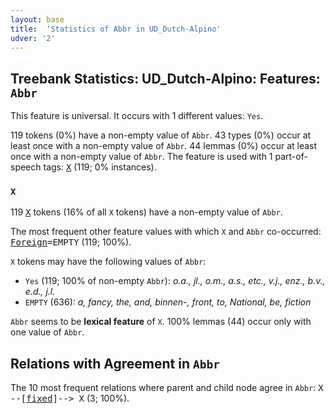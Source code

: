 ```yaml
---
layout: base
title:  'Statistics of Abbr in UD_Dutch-Alpino'
udver: '2'
---
```


## Treebank Statistics: UD_Dutch-Alpino: Features: `Abbr`

This feature is universal.
It occurs with 1 different values: `Yes`.

119 tokens (0%) have a non-empty value of `Abbr`.
43 types (0%) occur at least once with a non-empty value of `Abbr`.
44 lemmas (0%) occur at least once with a non-empty value of `Abbr`.
The feature is used with 1 part-of-speech tags: <tt><a href="nl_alpino-pos-X.html">X</a></tt> (119; 0% instances).

### `X`

119 <tt><a href="nl_alpino-pos-X.html">X</a></tt> tokens (16% of all `X` tokens) have a non-empty value of `Abbr`.

The most frequent other feature values with which `X` and `Abbr` co-occurred: <tt><a href="nl_alpino-feat-Foreign.html">Foreign</a></tt><tt>=EMPTY</tt> (119; 100%).

`X` tokens may have the following values of `Abbr`:

* `Yes` (119; 100% of non-empty `Abbr`): <em>o.a., jl., o.m., a.s., etc., v.j., enz., b.v., e.d., j.l.</em>
* `EMPTY` (636): <em>a, fancy, the, and, binnen-, front, to, National, be, fiction</em>

`Abbr` seems to be **lexical feature** of `X`. 100% lemmas (44) occur only with one value of `Abbr`.

## Relations with Agreement in `Abbr`

The 10 most frequent relations where parent and child node agree in `Abbr`:
<tt>X --[<tt><a href="nl_alpino-dep-fixed.html">fixed</a></tt>]--> X</tt> (3; 100%).


